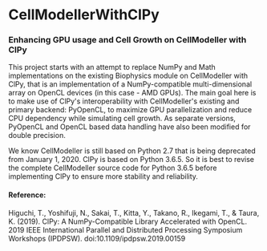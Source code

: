 # CellModellerWithClPy
### Enhancing GPU usage and Cell Growth on CellModeller with ClPy

This project starts with an attempt to replace NumPy and Math implementations on the existing Biophysics module on CellModeller with ClPy, that is an implementation of a NumPy-compatible multi-dimensional array on OpenCL devices (in this case - AMD GPUs). The main goal here is to make use of ClPy's interoperability with CellModeller's existing and primary backend: PyOpenCL, to maximize GPU parallelization and reduce CPU dependency while simulating cell growth. As separate versions, PyOpenCL and OpenCL based data handling have also been modified for double precision.

We know CellModeller is still based on Python 2.7 that is being deprecated from January 1, 2020. ClPy is based on Python 3.6.5. So it is best to revise the complete CellModeller source code for Python 3.6.5 before implementing ClPy to ensure more stability and reliability.

#### Reference:

Higuchi, T., Yoshifuji, N., Sakai, T., Kitta, Y., Takano, R., Ikegami, T., & Taura, K. (2019). ClPy: A NumPy-Compatible Library Accelerated with OpenCL. 2019 IEEE International Parallel and Distributed Processing Symposium Workshops (IPDPSW). doi:10.1109/ipdpsw.2019.00159
